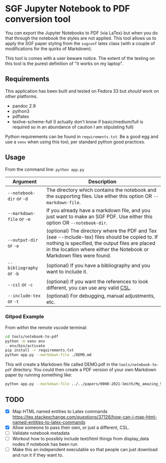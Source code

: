 # SGF Jupyter Notebook to PDF conversion tool

You _can_ export the Jupyter Notebooks to PDF (via LaTex) but when you do that through the notebook the styles are not applied. This tool allows us to apply the SGF paper styling from the `sugconf` latex class (with a couple of modifications for the quirks of Markdown).

This tool is comes with a user beware notice. The extent of the testing on this tool is the purest definition of "it works on my laptop".

## Requirements

This application has been built and tested on Fedora 33 but _should_ work on other platforms.

* pandoc 2.9
* python3
* pdflatex
* texlive-scheme-full (I actually don't know if basic/medium/full is required so in an abundance of caution I am stipulating full)

Python requirements can be found in `requirements.txt`. Be a good egg and use a `venv` when using this tool, per standard python good practices.

## Usage

From the command line: `python app.py`

| Argument | Description |
| -------- | ----------- |
| `--notebook-dir` or `-d` | The directory which contains the notebook and the supporting files. Use either this option OR `--markdown-file`.  |
| `--markdown-file` or `-m` | If you already have a markdown file, and you just want to make an SGF PDF. Use either this option OR `--notebook-dir`.|
| `--output-dir` or `-o` | (optional) The directory where the PDF and Tex (see --include-tex) files should be copied to. If nothing is specified, the output files are placed in the location where either the Notebook or Markdown files were found. |
| `--bibliography` or `-b` | (optional) If you have a bibliography and you want to include it. |
| `--csl` or `-c` | (optional) If you want the references to look different, you can use any valid [CSL](https://github.com/citation-style-language/styles).  |
| `--include-tex` or `-t` | (optional) For debugging, manual adjustments, etc. |


### Gitpod Example

From within the remote vscode terminal:

```bash
cd tools/notebook-to-pdf
python -m venv env
. env/bin/activate
pip install -r requirements.txt
python app.py --markdown-file ./DEMO.md
```

This will create a Markdown file called  DEMO.pdf in the `tools/notebook-to-pdf` directory. You could then create a PDF version of your own Markdown paper by running something like:

```bash
python app.py --markdown-file ../../papers/0000-2021-Smith/My_amazing_SGF_paper.md
```


## TODO

- [X] Map HTML named entities to Latex commands https://tex.stackexchange.com/questions/37126/how-can-i-map-html-named-entities-to-latex-commands
- [X] Allow someone to pass their own, or just a different, CSL.
- [ ] Validate notebook metadata
- [ ] Workout how to possibly include text/html things from display_data nodes if notebook has been run  
- [ ] Make this an independent executable so that people can just download and run it if they want to.
